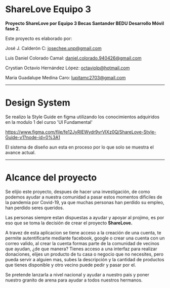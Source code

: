 # ShareLove  Equipo 3

<b>Proyecto ShareLove por Equipo 3  Becas Santander BEDU Desarrollo Móvil fase 2.</b>


Este proyecto es elaborado por:

José J. Calderón C: 
josechee.unp@gmail.com

Luis Daniel Colorado Camal: 
daniel.colorado.940426@gmail.com

Crystian Octavio Hernández López: 
octaviolp@hotmail.com

Maria Guadalupe Medina Caro: 
lupitamc2703@gmail.com

<hr>

# Design System

Se realizo la Style Guide en figma utilizando los conocimientos adquiridos en la modulo 1 del curso 'UI Fundamental'

https://www.figma.com/file/fe12JyRIEWydr9yrVIXz0Q/ShareLove-Style-Guide-v1?node-id=0%3A1

El sistema de diseño aun esta en proceso por lo que solo se muestra el avance actual.

<hr>

# Alcance del proyecto

Se elijio este proyecto, despues de hacer una investigación, de como podemos ayudar a nuestra comunidad
a pasar estos momentos dificiles de la pandemia por Covid-19, ya que muchas personas han perdido su empleo, han perdido seres queridos.

Las personas siempre estan dispuestas a ayudar y apoyar al projimo, es por eso que se toma la decisión de crear el proyecto <b> ShareLove. </b>

A travez de esta aplicacion se tiene acceso a la creación de una cuenta, te permite autentificarte mediante facebook, google o crear una cuenta con un correo valido, al crear
la cuenta formas parte de la comunidad de vecinos que ayudan, ¿de que manera? Tienes acceso a una interfaz para realizar donaciones, elijes un producto de tu casa o negocio
que no necesites, pero pueda servir a alguien mas, subes la descripción y la cantidad de productos que tienes disponible y otro vecino puede pedir y pasar por el.

Se pretende lanzarla a nivel nacional y ayudar a nuestro pais y poner nuestro granito de arena para ayudar a todos nuestros hermanos.





